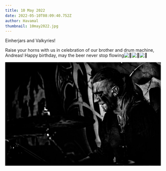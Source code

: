 ```yaml
---
title: 10 May 2022
date: 2022-05-10T08:09:40.752Z
author: Havamal
thumbnail: 10may2022.jpg
---
```

Einherjars and Valkyries!

Raise your horns with us in celebration of our brother and drum machine, Andreas! Happy birthday, may the beer never stop flowing![🤘](https://static.xx.fbcdn.net/images/emoji.php/v9/t38/1/16/1f918.png)![🍻](https://static.xx.fbcdn.net/images/emoji.php/v9/t96/1/16/1f37b.png)![🤘](https://static.xx.fbcdn.net/images/emoji.php/v9/t38/1/16/1f918.png)

![Andreas Herlogsson](10may2022.jpg)
